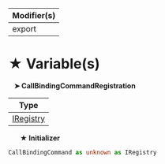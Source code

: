| Modifier(s)                            |
|----------------------------------------|
| export |

# &#9733; Variable(s)

&nbsp;&nbsp; **&#10148; CallBindingCommandRegistration**

| Type                        |
|-----------------------------|
| [IRegistry](/kernel/interface/di/iregistry.md) |

&nbsp;&nbsp;&nbsp;&nbsp;&nbsp; **&#9733; Initializer**

```ts
CallBindingCommand as unknown as IRegistry
```
